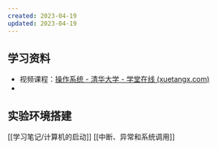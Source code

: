 ```yaml
---
created: 2023-04-19
updated: 2023-04-19
---
```

## 学习资料

- 视频课程：[操作系统 - 清华大学 - 学堂在线 (xuetangx.com)](https://www.xuetangx.com/course/THU08091000267/12424484?channel=i.area.learn_title)
- 

## 实验环境搭建


[[学习笔记/计算机的启动]]
[[中断、异常和系统调用]]


